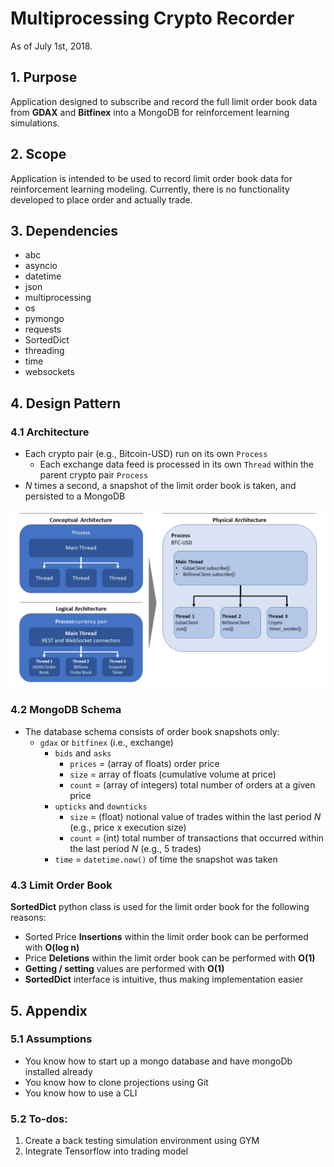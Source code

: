 # Multiprocessing Crypto Recorder
As of July 1st, 2018.

## 1. Purpose
Application designed to subscribe and record the
full limit order book data from **GDAX** and **Bitfinex** into a MongoDB 
for reinforcement learning simulations.

## 2. Scope
Application is intended to be used to record limit order book data for 
reinforcement learning modeling. Currently, there is no functionality 
developed to place order and actually trade.

## 3. Dependencies
- abc
- asyncio
- datetime
- json
- multiprocessing
- os
- pymongo
- requests
- SortedDict
- threading
- time
- websockets

## 4. Design Pattern
### 4.1 Architecture
- Each crypto pair (e.g., Bitcoin-USD) run on its own `Process`
  - Each exchange data feed is processed in its own `Thread` within the 
  parent crypto pair `Process`
- _N_ times a second, a snapshot of the limit order book is taken, and 
persisted to a MongoDB

![Design Pattern](assets/design-pattern.png)

### 4.2 MongoDB Schema
  - The database schema consists of order book snapshots only:
    - `gdax` or `bitfinex` (i.e., exchange)
        - `bids` and `asks`
          - `prices` = (array of floats) order price
          - `size` = array of floats (cumulative volume at price)
          - `count` = (array of integers) total number of 
          orders at a given price
        - `upticks` and `downticks`
          - `size` = (float) notional value of trades within the 
          last period _N_ 
          (e.g., price x execution size)
          - `count` = (int) total number of transactions that occurred 
          within the last 
          period _N_ (e.g., 5 trades)
        - `time` = `datetime.now()` of time the snapshot was taken

### 4.3 Limit Order Book
**SortedDict** python class is used for the limit order book
for the following reasons:
- Sorted Price **Insertions** within the limit order book
 can be performed with **O(log n)**
- Price **Deletions** within the limit order book can be performed with **O(1)**
- **Getting / setting** values are performed with **O(1)**
- **SortedDict** interface is intuitive, thus making implementation easier

## 5. Appendix
### 5.1 Assumptions
- You know how to start up a mongo database and have mongoDb installed already
- You know how to clone projections using Git
- You know how to use a CLI

### 5.2 To-dos:
1. Create a back testing simulation environment using GYM
2. Integrate Tensorflow into trading model